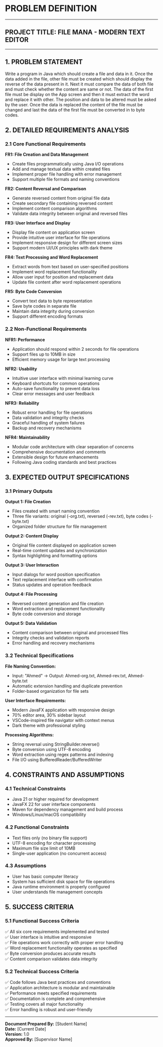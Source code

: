 # PROBLEM DEFINITION

---

## PROJECT TITLE: FILE MANA - MODERN TEXT EDITOR

---

## 1. PROBLEM STATEMENT

Write a program in Java which should create a file and data in it. Once the data added in the file, other file must be created which should display the reverse of the data present in it. Next it must compare the data of both file and must check whether the content are same or not. The data of the first file must be display on the App screen and then it must extract the word and replace it with other. The position and data to be altered must be asked by the user. Once the data is replaced the content of the file must be changed and last the data of the first file must be converted in to byte codes.

## 2. DETAILED REQUIREMENTS ANALYSIS

### 2.1 Core Functional Requirements

**FR1: File Creation and Data Management**
- Create files programmatically using Java I/O operations
- Add and manage textual data within created files
- Implement proper file handling with error management
- Support multiple file formats and naming conventions

**FR2: Content Reversal and Comparison**
- Generate reversed content from original file data
- Create secondary file containing reversed content
- Implement content comparison algorithms
- Validate data integrity between original and reversed files

**FR3: User Interface and Display**
- Display file content on application screen
- Provide intuitive user interface for file operations
- Implement responsive design for different screen sizes
- Support modern UI/UX principles with dark theme

**FR4: Text Processing and Word Replacement**
- Extract words from text based on user-specified positions
- Implement word replacement functionality
- Allow user input for position and replacement data
- Update file content after word replacement operations

**FR5: Byte Code Conversion**
- Convert text data to byte representation
- Save byte codes in separate file
- Maintain data integrity during conversion
- Support different encoding formats

### 2.2 Non-Functional Requirements

**NFR1: Performance**
- Application should respond within 2 seconds for file operations
- Support files up to 10MB in size
- Efficient memory usage for large text processing

**NFR2: Usability**
- Intuitive user interface with minimal learning curve
- Keyboard shortcuts for common operations
- Auto-save functionality to prevent data loss
- Clear error messages and user feedback

**NFR3: Reliability**
- Robust error handling for file operations
- Data validation and integrity checks
- Graceful handling of system failures
- Backup and recovery mechanisms

**NFR4: Maintainability**
- Modular code architecture with clear separation of concerns
- Comprehensive documentation and comments
- Extensible design for future enhancements
- Following Java coding standards and best practices

## 3. EXPECTED OUTPUT SPECIFICATIONS

### 3.1 Primary Outputs

**Output 1: File Creation**
- Files created with smart naming convention
- Three file variants: original (-org.txt), reversed (-rev.txt), byte codes (-byte.txt)
- Organized folder structure for file management

**Output 2: Content Display**
- Original file content displayed on application screen
- Real-time content updates and synchronization
- Syntax highlighting and formatting options

**Output 3: User Interaction**
- Input dialogs for word position specification
- Text replacement interface with confirmation
- Status updates and operation feedback

**Output 4: File Processing**
- Reversed content generation and file creation
- Word extraction and replacement functionality
- Byte code conversion and storage

**Output 5: Data Validation**
- Content comparison between original and processed files
- Integrity checks and validation reports
- Error handling and recovery mechanisms

### 3.2 Technical Specifications

**File Naming Convention:**
- Input: "Ahmed" → Output: Ahmed-org.txt, Ahmed-rev.txt, Ahmed-byte.txt
- Automatic extension handling and duplicate prevention
- Folder-based organization for file sets

**User Interface Requirements:**
- Modern JavaFX application with responsive design
- 70% editor area, 30% sidebar layout
- VSCode-inspired file navigator with context menus
- Dark theme with professional styling

**Processing Algorithms:**
- String reversal using StringBuilder.reverse()
- Byte conversion using UTF-8 encoding
- Word extraction using regex patterns and indexing
- File I/O using BufferedReader/BufferedWriter

## 4. CONSTRAINTS AND ASSUMPTIONS

### 4.1 Technical Constraints
- Java 21 or higher required for development
- JavaFX 22 for user interface components
- Maven for dependency management and build process
- Windows/Linux/macOS compatibility

### 4.2 Functional Constraints
- Text files only (no binary file support)
- UTF-8 encoding for character processing
- Maximum file size limit of 10MB
- Single-user application (no concurrent access)

### 4.3 Assumptions
- User has basic computer literacy
- System has sufficient disk space for file operations
- Java runtime environment is properly configured
- User understands file management concepts

## 5. SUCCESS CRITERIA

### 5.1 Functional Success Criteria
✅ All six core requirements implemented and tested  
✅ User interface is intuitive and responsive  
✅ File operations work correctly with proper error handling  
✅ Word replacement functionality operates as specified  
✅ Byte conversion produces accurate results  
✅ Content comparison validates data integrity  

### 5.2 Technical Success Criteria
✅ Code follows Java best practices and conventions  
✅ Application architecture is modular and maintainable  
✅ Performance meets specified requirements  
✅ Documentation is complete and comprehensive  
✅ Testing covers all major functionality  
✅ Error handling is robust and user-friendly  

---

**Document Prepared By:** [Student Name]  
**Date:** [Current Date]  
**Version:** 1.0  
**Approved By:** [Supervisor Name] 